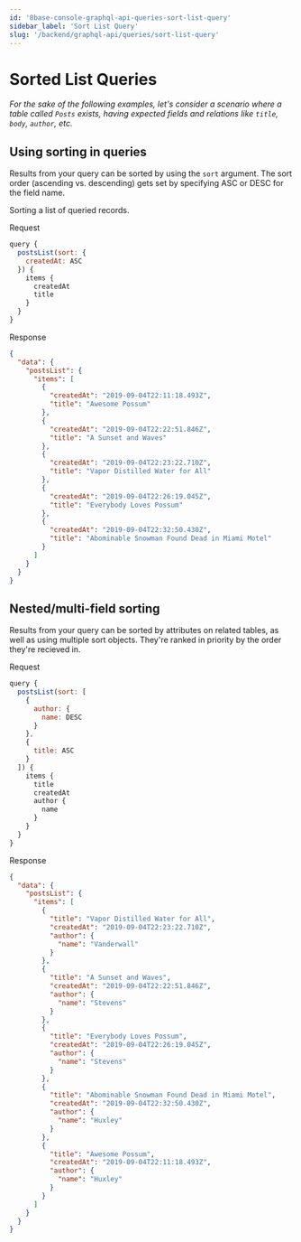 ```yaml
---
id: '8base-console-graphql-api-queries-sort-list-query'
sidebar_label: 'Sort List Query'
slug: '/backend/graphql-api/queries/sort-list-query'
---
```


# Sorted List Queries

*For the sake of the following examples, let's consider a scenario where a table called `Posts` exists, having expected fields and relations like `title`, `body`, `author`, etc.*

## Using sorting in queries

Results from your query can be sorted by using the `sort` argument. The sort order (ascending vs. descending) gets set by specifying ASC or DESC for the field name.

Sorting a list of queried records.

<div class="code-sample">
<div>
<label>Request</label>

```javascript
query {
  postsList(sort: {
    createdAt: ASC
  }) {
    items {
      createdAt
      title
    }
  }
}
```

</div>
<div>
<label>Response</label>

```json
{
  "data": {
    "postsList": {
      "items": [
        {
          "createdAt": "2019-09-04T22:11:18.493Z",
          "title": "Awesome Possum"
        },
        {
          "createdAt": "2019-09-04T22:22:51.846Z",
          "title": "A Sunset and Waves"
        },
        {
          "createdAt": "2019-09-04T22:23:22.710Z",
          "title": "Vapor Distilled Water for All"
        },
        {
          "createdAt": "2019-09-04T22:26:19.045Z",
          "title": "Everybody Loves Possum"
        },
        {
          "createdAt": "2019-09-04T22:32:50.430Z",
          "title": "Abominable Snowman Found Dead in Miami Motel"
        }
      ]
    }
  }
}
```

</div>
</div>

## Nested/multi-field sorting

Results from your query can be sorted by attributes on related tables, as well as using multiple sort objects. They're ranked in priority by the order they're recieved in.

<div class="code-sample">
<div>
<label>Request</label>

```javascript
query {
  postsList(sort: [
    {
      author: {
        name: DESC
      }
    }, 
    {
      title: ASC
    }
  ]) {
    items {
      title
      createdAt
      author {
        name
      }
    }
  }
}
```

</div>
<div>
<label>Response</label>

```json
{
  "data": {
    "postsList": {
      "items": [
        {
          "title": "Vapor Distilled Water for All",
          "createdAt": "2019-09-04T22:23:22.710Z",
          "author": {
            "name": "Vanderwall"
          }
        },
        {
          "title": "A Sunset and Waves",
          "createdAt": "2019-09-04T22:22:51.846Z",
          "author": {
            "name": "Stevens"
          }
        },
        {
          "title": "Everybody Loves Possum",
          "createdAt": "2019-09-04T22:26:19.045Z",
          "author": {
            "name": "Stevens"
          }
        },
        {
          "title": "Abominable Snowman Found Dead in Miami Motel",
          "createdAt": "2019-09-04T22:32:50.430Z",
          "author": {
            "name": "Huxley"
          }
        },
        {
          "title": "Awesome Possum",
          "createdAt": "2019-09-04T22:11:18.493Z",
          "author": {
            "name": "Huxley"
          }
        }
      ]
    }
  }
}
```

</div>
</div>
